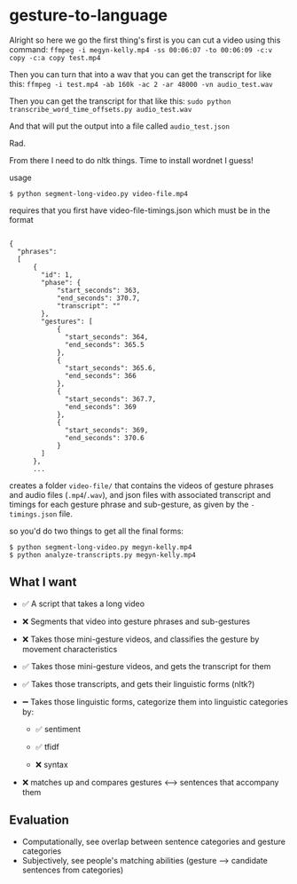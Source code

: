 # gesture-to-language


Alright so here we go the first thing's first is you can cut a video using this command:
`ffmpeg -i megyn-kelly.mp4 -ss 00:06:07 -to 00:06:09 -c:v copy -c:a copy test.mp4`

Then you can turn that into a wav that you can get the transcript for like this:
`ffmpeg -i test.mp4 -ab 160k -ac 2 -ar 48000 -vn audio_test.wav`

Then you can get the transcript for that like this:
`sudo python transcribe_word_time_offsets.py audio_test.wav`

And that will put the output into a file called `audio_test.json`

Rad.

From there I need to do nltk things. Time to install wordnet I guess!

usage
```
$ python segment-long-video.py video-file.mp4
```
requires that you first have video-file-timings.json which must be in the format
```

{
  "phrases":
  [
      {
        "id": 1,
        "phase": {
            "start_seconds": 363,
            "end_seconds": 370.7,
            "transcript": ""
        },
        "gestures": [
            {
              "start_seconds": 364,
              "end_seconds": 365.5
            },
            {
              "start_seconds": 365.6,
              "end_seconds": 366
            },
            {
              "start_seconds": 367.7,
              "end_seconds": 369
            },
            {
              "start_seconds": 369,
              "end_seconds": 370.6
            }
        ]
      },
      ...
  ```

creates a folder `video-file/` that contains the videos of gesture phrases and audio files (`.mp4`/`.wav`), and json files with associated transcript and timings for each gesture phrase and sub-gesture, as given by the `-timings.json` file.

so you'd do two things to get all the final forms:
```
$ python segment-long-video.py megyn-kelly.mp4
$ python analyze-transcripts.py megyn-kelly.mp4
```


## What I want
* :white_check_mark: A script that takes a long video

* :x: Segments that video into gesture phrases and sub-gestures

* :x: Takes those mini-gesture videos, and classifies the gesture by movement characteristics

* :white_check_mark: Takes those mini-gesture videos, and gets the transcript for them

* :white_check_mark: Takes those transcripts, and gets their linguistic forms (nltk?)

* :heavy_minus_sign: Takes those linguistic forms, categorize them into linguistic categories by:
    
  * :white_check_mark: sentiment
    
  * :white_check_mark: tfidf

  * :x: syntax
    
* :x: matches up and compares gestures <--> sentences that accompany them


## Evaluation
* Computationally, see overlap between sentence categories and gesture categories
* Subjectively, see people's matching abilities (gesture --> candidate sentences from categories)
